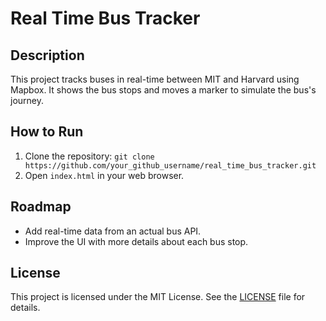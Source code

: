 # Real Time Bus Tracker

## Description
This project tracks buses in real-time between MIT and Harvard using Mapbox. It shows the bus stops and moves a marker to simulate the bus's journey.

## How to Run
1. Clone the repository: `git clone https://github.com/your_github_username/real_time_bus_tracker.git`
2. Open `index.html` in your web browser.

## Roadmap
- Add real-time data from an actual bus API.
- Improve the UI with more details about each bus stop.

## License
This project is licensed under the MIT License. See the [LICENSE](https://github.com/LucaBrizuela/GitHubPagesPortfolioAssignment.github.io/blob/main/LICENSE.txt) file for details.
